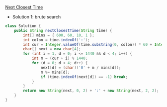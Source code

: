 [Next Closest Time](https://leetcode.com/problems/next-closest-time/description/)

- Solution 1: brute search
```java
class Solution {    
    public String nextClosestTime(String time) {
        int[] mins = { 600, 60, 10, 1 };
        int colon = time.indexOf(':');
        int cur = Integer.valueOf(time.substring(0, colon)) * 60 + Integer.valueOf(time.substring(colon + 1));
        char[] next = new char[4];
        for (int i = 1, d = 0; i <= 1440 && d < 4; i++) {
            int m = (cur + i) % 1440;
            for (d = 0; d < 4; d++) {
                next[d] = (char)('0' + m / mins[d]); 
                m %= mins[d];
                if (time.indexOf(next[d]) == -1) break;
            }
        }
        return new String(next, 0, 2) + ':' + new String(next, 2, 2);
    }
}
```
